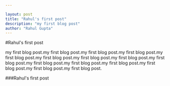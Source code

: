 ```yaml
---

layout: post
title: "Rahul's first post"
description: "my first blog post"
author: "Rahul Gupta"
---
```


#Rahul's first post

my first blog post.my first blog post.my first blog post.my first blog post.my first blog post.my first blog post.my first blog post.my first blog post.my first blog post.my first blog post.my first blog post.my first blog post.my first blog post.my first blog post.my first blog post.

###Rahul's first post
